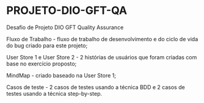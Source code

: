# PROJETO-DIO-GFT-QA
Desafio de Projeto DIO GFT Quality Assurance

Fluxo de Trabalho - fluxo de trabalho de desenvolvimento e do ciclo de vida do bug criado para este projeto;

User Store 1 e User Store 2 - 2 histórias de usuários que foram criadas com base no exercício proposto;

MindMap - criado baseado na User Store 1;

Casos de teste - 2 casos de testes usando a técnica BDD e 2 casos de testes usando a técnica step-by-step.
